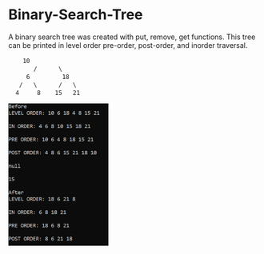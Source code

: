 # Binary-Search-Tree
A binary search tree was created with put, remove, get functions.
This tree can be printed in level order pre-order, post-order, and inorder traversal.


		10 
           /      \  
         6         18 
       /   \      /   \ 
      4     8    15   21 
      
      
 <img src="BSTree.png" width=200><br>
